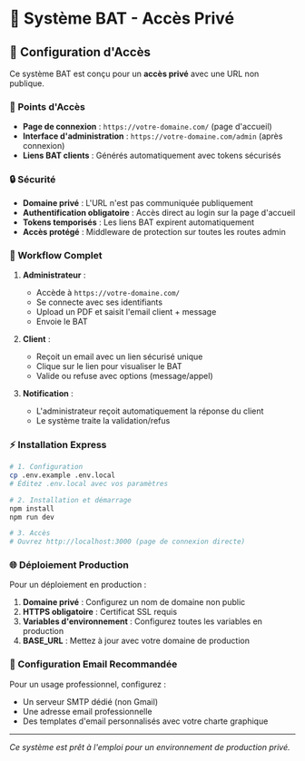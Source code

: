 # 🔐 Système BAT - Accès Privé

## 🎯 Configuration d'Accès

Ce système BAT est conçu pour un **accès privé** avec une URL non publique.

### 📍 Points d'Accès

- **Page de connexion** : `https://votre-domaine.com/` (page d'accueil)
- **Interface d'administration** : `https://votre-domaine.com/admin` (après connexion)
- **Liens BAT clients** : Générés automatiquement avec tokens sécurisés

### 🔒 Sécurité

- **Domaine privé** : L'URL n'est pas communiquée publiquement
- **Authentification obligatoire** : Accès direct au login sur la page d'accueil
- **Tokens temporisés** : Les liens BAT expirent automatiquement
- **Accès protégé** : Middleware de protection sur toutes les routes admin

### 🚀 Workflow Complet

1. **Administrateur** :
   - Accède à `https://votre-domaine.com/`
   - Se connecte avec ses identifiants
   - Upload un PDF et saisit l'email client + message
   - Envoie le BAT

2. **Client** :
   - Reçoit un email avec un lien sécurisé unique
   - Clique sur le lien pour visualiser le BAT
   - Valide ou refuse avec options (message/appel)

3. **Notification** :
   - L'administrateur reçoit automatiquement la réponse du client
   - Le système traite la validation/refus

### ⚡ Installation Express

```bash
# 1. Configuration
cp .env.example .env.local
# Éditez .env.local avec vos paramètres

# 2. Installation et démarrage
npm install
npm run dev

# 3. Accès
# Ouvrez http://localhost:3000 (page de connexion directe)
```

### 🌐 Déploiement Production

Pour un déploiement en production :

1. **Domaine privé** : Configurez un nom de domaine non public
2. **HTTPS obligatoire** : Certificat SSL requis
3. **Variables d'environnement** : Configurez toutes les variables en production
4. **BASE_URL** : Mettez à jour avec votre domaine de production

### 📧 Configuration Email Recommandée

Pour un usage professionnel, configurez :
- Un serveur SMTP dédié (non Gmail)
- Une adresse email professionnelle
- Des templates d'email personnalisés avec votre charte graphique

---

*Ce système est prêt à l'emploi pour un environnement de production privé.*
